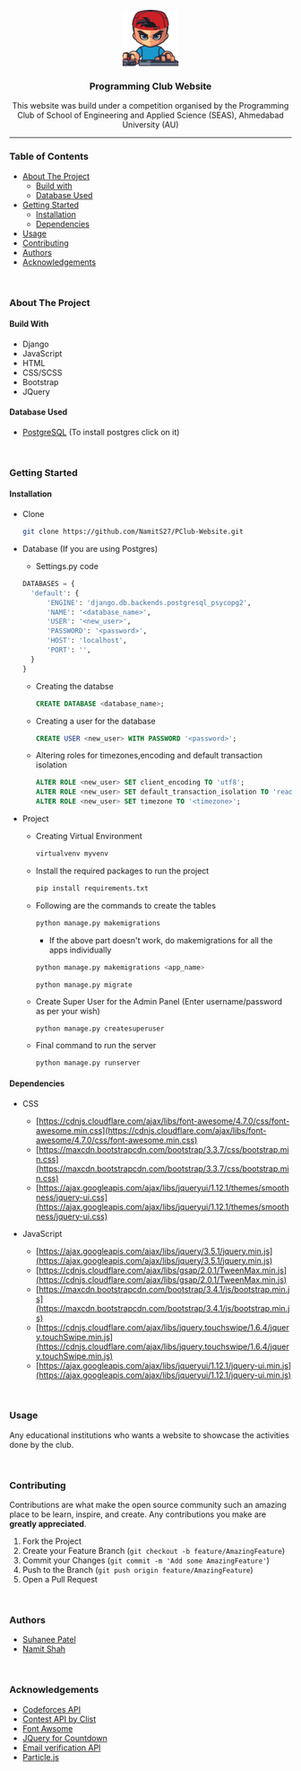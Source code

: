 <p align="center">
<img src="/static/images/icon.png" height=100 width=100/>
</p>

<h3 align='center'>Programming Club Website</h3>

<p align='center'>
    This website was build under a competition organised by the Programming Club of School of Engineering and Applied Science (SEAS), Ahmedabad University (AU) 
</p>

-------------

<h3>Table of Contents</h3>

* [About The Project](#about-the-project)
  * [Build with](#build-with)
  * [Database Used](#database-used)
* [Getting Started](#getting-started)
  * [Installation](#installation)
  * [Dependencies](#dependencies)
* [Usage](#usage)
* [Contributing](#contributing)
* [Authors](#authors)
* [Acknowledgements](#acknowledgements)


<br>

### About The Project

#### Build With

* Django
* JavaScript
* HTML
* CSS/SCSS
* Bootstrap
* JQuery

#### Database Used

* [PostgreSQL](https://www.postgresql.org/) (To install postgres click on it)


<br>

### Getting Started

#### Installation

* Clone

  ````bash
  git clone https://github.com/NamitS27/PClub-Website.git
  ````

* Database (If you are using Postgres)

  * Settings.py code 
  ```python
  DATABASES = {
    'default': {
        'ENGINE': 'django.db.backends.postgresql_psycopg2',
        'NAME': '<database_name>',
        'USER': '<new_user>',
        'PASSWORD': '<password>',
        'HOST': 'localhost',
        'PORT': '',
    }
  }
  ```

  * Creating the databse
    ```sql
    CREATE DATABASE <database_name>;
    ```
  * Creating a user for the database
    ```sql
    CREATE USER <new_user> WITH PASSWORD '<password>';
    ```
  * Altering roles for timezones,encoding and default transaction isolation
    ```sql
    ALTER ROLE <new_user> SET client_encoding TO 'utf8';
    ALTER ROLE <new_user> SET default_transaction_isolation TO 'read committed';
    ALTER ROLE <new_user> SET timezone TO '<timezone>';
    ```

* Project
  * Creating Virtual Environment 
    ```sh
    virtualvenv myvenv
    ```
  * Install the required packages to run the project
    ````sh
    pip install requirements.txt
    ````

  * Following are the commands to create the tables
    ```sh
    python manage.py makemigrations
    ``` 
    * If the above part doesn't work, do makemigrations for all the apps individually
    ```sh
    python manage.py makemigrations <app_name>
    ```
    ```
    python manage.py migrate
    ````
  * Create Super User for the Admin Panel (Enter username/password as per your wish)
    ```sh
    python manage.py createsuperuser
    ```
  * Final command to run the server
    ```sh
    python manage.py runserver
    ```

#### Dependencies 

* CSS
  * [https://cdnjs.cloudflare.com/ajax/libs/font-awesome/4.7.0/css/font-awesome.min.css](https://cdnjs.cloudflare.com/ajax/libs/font-awesome/4.7.0/css/font-awesome.min.css)
  * [https://maxcdn.bootstrapcdn.com/bootstrap/3.3.7/css/bootstrap.min.css](https://maxcdn.bootstrapcdn.com/bootstrap/3.3.7/css/bootstrap.min.css)
  * [https://ajax.googleapis.com/ajax/libs/jqueryui/1.12.1/themes/smoothness/jquery-ui.css](https://ajax.googleapis.com/ajax/libs/jqueryui/1.12.1/themes/smoothness/jquery-ui.css)


* JavaScript
  * [https://ajax.googleapis.com/ajax/libs/jquery/3.5.1/jquery.min.js](https://ajax.googleapis.com/ajax/libs/jquery/3.5.1/jquery.min.js)
  * [https://cdnjs.cloudflare.com/ajax/libs/gsap/2.0.1/TweenMax.min.js](https://cdnjs.cloudflare.com/ajax/libs/gsap/2.0.1/TweenMax.min.js)
  * [https://maxcdn.bootstrapcdn.com/bootstrap/3.4.1/js/bootstrap.min.js](https://maxcdn.bootstrapcdn.com/bootstrap/3.4.1/js/bootstrap.min.js)
  * [https://cdnjs.cloudflare.com/ajax/libs/jquery.touchswipe/1.6.4/jquery.touchSwipe.min.js](https://cdnjs.cloudflare.com/ajax/libs/jquery.touchswipe/1.6.4/jquery.touchSwipe.min.js)
  * [https://ajax.googleapis.com/ajax/libs/jqueryui/1.12.1/jquery-ui.min.js](https://ajax.googleapis.com/ajax/libs/jqueryui/1.12.1/jquery-ui.min.js)



<br>

### Usage

Any educational institutions who wants a website to showcase the activities done by the club. 


<br>

### Contributing

Contributions are what make the open source community such an amazing place to be learn, inspire, and create. Any contributions you make are **greatly appreciated**.

1. Fork the Project
2. Create your Feature Branch (`git checkout -b feature/AmazingFeature`)
3. Commit your Changes (`git commit -m 'Add some AmazingFeature'`)
4. Push to the Branch (`git push origin feature/AmazingFeature`)
5. Open a Pull Request

   
<br>

### Authors

* [Suhanee Patel](https://github.com/sp2605)
* [Namit Shah](https://github.com/NamitS27)

<br>

### Acknowledgements

* [Codeforces API](https://codeforces.com/apiHelp)
* [Contest API by Clist](https://clist.by/)
* [Font Awsome](https://fontawesome.com)
* [JQuery for Countdown](http://hilios.github.io/jQuery.countdown/)
* [Email verification API](https://isitarealemail.com/)
* [Particle.js](https://github.com/VincentGarreau/particles.js/)


